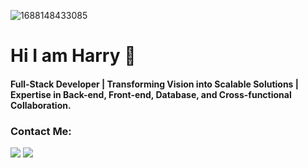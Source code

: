 ![1688148433085](https://github.com/harryji168/harryji168/assets/21187699/c484dfe8-33e8-47c2-a218-7c35c70907fc)
# Hi I am Harry 👋

#### Full-Stack Developer | Transforming Vision into Scalable Solutions | Expertise in Back-end, Front-end, Database, and Cross-functional Collaboration.

### Contact Me:
<a href="https://www.linkedin.com/in/harryji/" rel="nofollow"><img  src="https://img.shields.io/badge/Harry-blue?style=flat&logo=linkedin&labelColor=blue"></a>
<a href="mailto:jiharry@hotmail.com/" rel="nofollow"><img src="https://img.shields.io/badge/Harry-c0392b?style=flat&labelColor=c0392b&logo=gmail&logoColor=white"></a>
 
